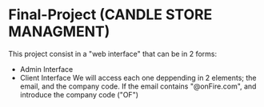 # Final-Project  (CANDLE STORE MANAGMENT)
This project consist in a "web interface" that can be in 2 forms:
- Admin Interface
- Client Interface
We will access each one deppending in 2 elements; the email, and the company code.
If the email contains "@onFire.com", and introduce the company code ("OF") 
